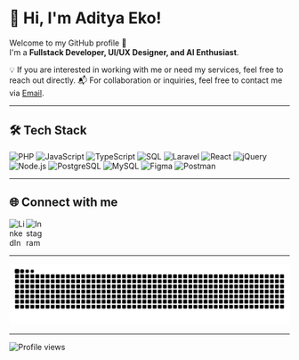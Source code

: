# 👋 Hi, I'm Aditya Eko!  
Welcome to my GitHub profile 🚀  
I'm a **Fullstack Developer, UI/UX Designer, and AI Enthusiast**.  

💡 If you are interested in working with me or need my services, feel free to reach out directly.
📬 For collaboration or inquiries, feel free to contact me via [Email](mailto:mohadityaekosaputra11@gmail.com).

---

## 🛠️ Tech Stack
![PHP](https://img.shields.io/badge/PHP-777bb4?logo=php&logoColor=white) 
![JavaScript](https://img.shields.io/badge/JavaScript-F7DF1E?logo=javascript&logoColor=black) 
![TypeScript](https://img.shields.io/badge/TypeScript-3178C6?logo=typescript&logoColor=white)
![SQL](https://img.shields.io/badge/SQL-025E8C?logo=database&logoColor=white)
![Laravel](https://img.shields.io/badge/Laravel-f55247?logo=laravel&logoColor=white) 
![React](https://img.shields.io/badge/React-61DAFB?logo=react&logoColor=black) 
![jQuery](https://img.shields.io/badge/jQuery-0769AD?logo=jquery&logoColor=white) 
![Node.js](https://img.shields.io/badge/Node.js-339933?logo=node.js&logoColor=white) 
![PostgreSQL](https://img.shields.io/badge/PostgreSQL-336791?logo=postgresql&logoColor=white) 
![MySQL](https://img.shields.io/badge/MySQL-4479A1?logo=mysql&logoColor=white)
![Figma](https://img.shields.io/badge/Figma-F24E1E?logo=figma&logoColor=white) 
![Postman](https://img.shields.io/badge/Postman-FF6C37?logo=postman&logoColor=white)

---

## 🌐 Connect with me
[<img align="left" alt="LinkedIn" width="30px" src="https://cdn.jsdelivr.net/gh/devicons/devicon/icons/linkedin/linkedin-original.svg" />](https://linkedin.com/in/mohammad-aditya-eko-saputra-78b1ba266)
[<img align="left" alt="Instagram" width="30px" src="https://upload.wikimedia.org/wikipedia/commons/a/a5/Instagram_icon.png#gh-dark-mode-only" />](https://www.instagram.com/_adityaeks)

<br clear="left"/>

---

![GitHub Snake](https://raw.githubusercontent.com/adityaeks/adityaeks/output/snake.svg)

---

![Profile views](https://komarev.com/ghpvc/?username=adityaeks&label=Profile%20views&color=0e75b6&style=flat)

